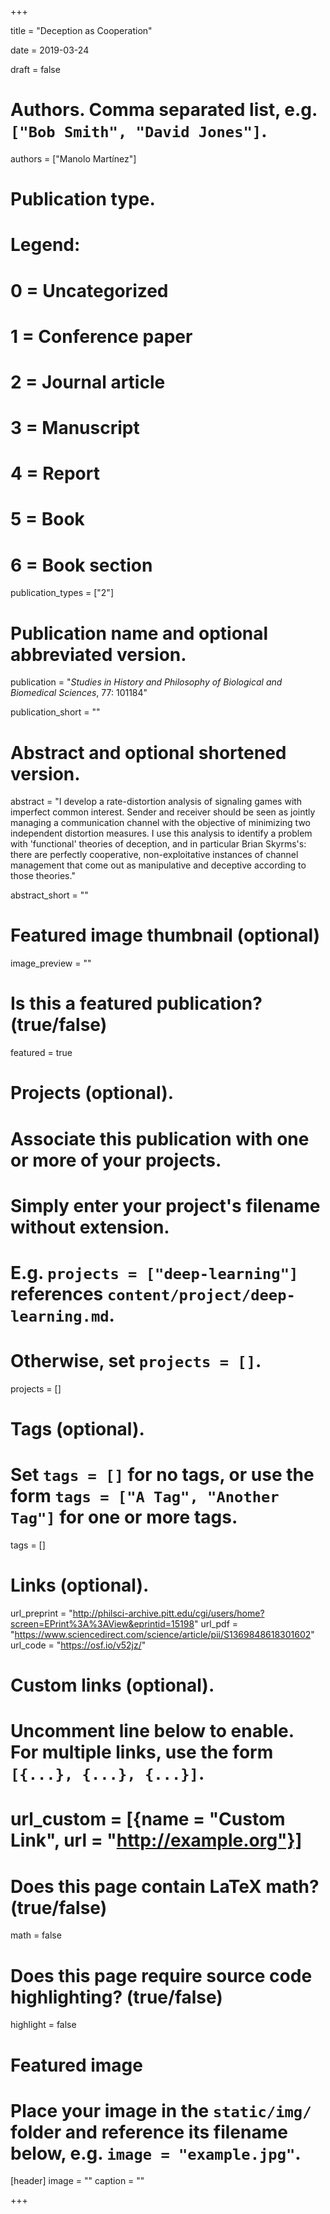 +++ 

title = "Deception as Cooperation" 

date = 2019-03-24

draft = false

# Authors. Comma separated list, e.g. `["Bob Smith", "David Jones"]`. 

authors = ["Manolo Martínez"]

# Publication type.
# Legend:
# 0 = Uncategorized
# 1 = Conference paper
# 2 = Journal article
# 3 = Manuscript
# 4 = Report
# 5 = Book
# 6 = Book section
publication_types = ["2"]

# Publication name and optional abbreviated version. 

publication = "*Studies in History and Philosophy of Biological and Biomedical Sciences*, 77: 101184" 

publication_short = ""

# Abstract and optional shortened version.

abstract = "I develop a rate-distortion analysis of signaling games with imperfect common interest. Sender and receiver should be seen as jointly managing a communication channel with the objective of minimizing two independent distortion measures. I use this analysis to identify a problem with 'functional' theories of deception, and in particular Brian Skyrms's: there are perfectly cooperative, non-exploitative instances of channel management that come out as manipulative and deceptive according to those theories."

abstract_short = ""

# Featured image thumbnail (optional)
image_preview = ""

# Is this a featured publication? (true/false) 

featured = true

# Projects (optional).
#   Associate this publication with one or more of your projects.
#   Simply enter your project's filename without extension.
#   E.g. `projects = ["deep-learning"]` references `content/project/deep-learning.md`.
#   Otherwise, set `projects = []`.
projects = []

# Tags (optional).
#   Set `tags = []` for no tags, or use the form `tags = ["A Tag", "Another Tag"]` for one or more tags. 

tags = []

# Links (optional). 

url_preprint = "http://philsci-archive.pitt.edu/cgi/users/home?screen=EPrint%3A%3AView&eprintid=15198"
url_pdf = "https://www.sciencedirect.com/science/article/pii/S1369848618301602"
url_code = "https://osf.io/v52jz/"


# Custom links (optional).
#   Uncomment line below to enable. For multiple links, use the form `[{...}, {...}, {...}]`.
# url_custom = [{name = "Custom Link", url = "http://example.org"}]

# Does this page contain LaTeX math? (true/false) 
math = false

# Does this page require source code highlighting? (true/false) 
highlight = false

# Featured image
# Place your image in the `static/img/` folder and reference its filename below, e.g. `image = "example.jpg"`.
[header]
image = ""
caption = ""

+++
